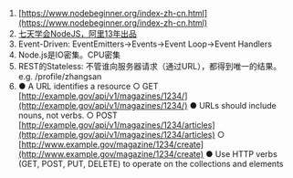 1. [https://www.nodebeginner.org/index-zh-cn.html](https://www.nodebeginner.org/index-zh-cn.html)
2. [七天学会NodeJS，阿里13年出品](http://nqdeng.github.io/7-days-nodejs/)
3. Event-Driven: EventEmitters-&gt;Events-&gt;Event Loop-&gt;Event Handlers
4. Node.js是IO密集。CPU密集
5. REST的Stateless: 不管谁向服务器请求（通过URL），都得到唯一的结果。e.g. /profile/zhangsan
6. ● A URL identifies a resource
      ○ GET [http://example.gov/api/v1/magazines/1234/](http://example.gov/api/v1/magazines/1234/)
   ● URLs should include nouns, not verbs.
      ○ POST [http://example.gov/api/v1/magazines/1234/articles](http://example.gov/api/v1/magazines/1234/articles)
      ○ [http://www.example.gov/magazine/1234/create](http://www.example.gov/magazine/1234/create)
   ● Use HTTP verbs \(GET, POST, PUT, DELETE\) to operate on the collections and elements



